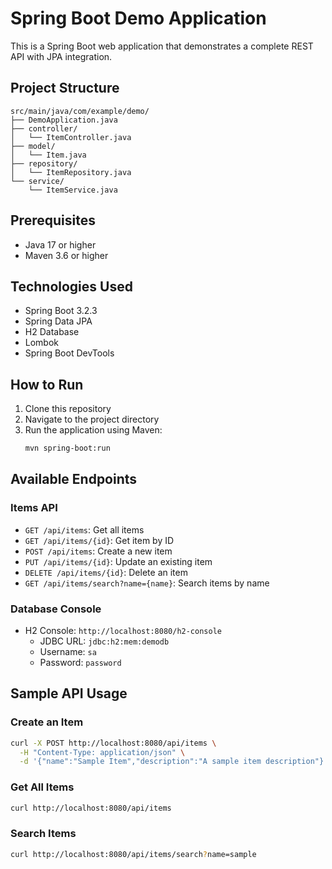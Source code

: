 # Spring Boot Demo Application

This is a Spring Boot web application that demonstrates a complete REST API with JPA integration.

## Project Structure

```
src/main/java/com/example/demo/
├── DemoApplication.java
├── controller/
│   └── ItemController.java
├── model/
│   └── Item.java
├── repository/
│   └── ItemRepository.java
└── service/
    └── ItemService.java
```

## Prerequisites

- Java 17 or higher
- Maven 3.6 or higher

## Technologies Used

- Spring Boot 3.2.3
- Spring Data JPA
- H2 Database
- Lombok
- Spring Boot DevTools

## How to Run

1. Clone this repository
2. Navigate to the project directory
3. Run the application using Maven:
   ```bash
   mvn spring-boot:run
   ```

## Available Endpoints

### Items API

- `GET /api/items`: Get all items
- `GET /api/items/{id}`: Get item by ID
- `POST /api/items`: Create a new item
- `PUT /api/items/{id}`: Update an existing item
- `DELETE /api/items/{id}`: Delete an item
- `GET /api/items/search?name={name}`: Search items by name

### Database Console

- H2 Console: `http://localhost:8080/h2-console`
  - JDBC URL: `jdbc:h2:mem:demodb`
  - Username: `sa`
  - Password: `password`

## Sample API Usage

### Create an Item
```bash
curl -X POST http://localhost:8080/api/items \
  -H "Content-Type: application/json" \
  -d '{"name":"Sample Item","description":"A sample item description"}'
```

### Get All Items
```bash
curl http://localhost:8080/api/items
```

### Search Items
```bash
curl http://localhost:8080/api/items/search?name=sample
``` 